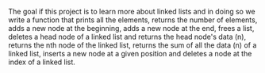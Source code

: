 The goal if this project is to learn more about linked lists and in doing so we write a function that prints all the elements, returns the number of elements, adds a new node at the beginning, adds a new node at the end, frees a list, deletes a head node of a linked list and returns the head node's data (n), returns the nth node of the linked list, returns the sum of all the data (n) of a linked list, inserts a new node at a given position and deletes a node at the index of a linked list. 
